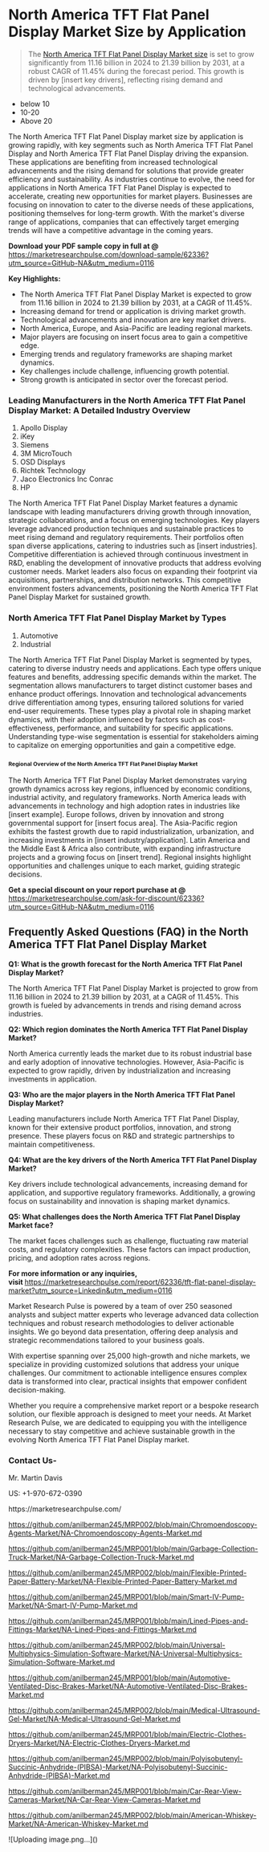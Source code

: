 <h1>North America TFT Flat Panel Display Market&nbsp;Size by Application</h1><blockquote><p>The <a href="https://marketresearchpulse.com/download-sample/62336?utm_source=GitHub-NA&amp;utm_medium=0116">North America TFT Flat Panel Display Market size</a> is set to grow significantly from 11.16 billion in 2024 to 21.39 billion by 2031, at a robust CAGR of 11.45% during the forecast period. This growth is driven by [insert key drivers], reflecting rising demand and technological advancements.</p></blockquote><ul><li>below 10 <li> 10-20 <li> Above 20</li></ul><p>The North America TFT Flat Panel Display market size by application is growing rapidly, with key segments such as North America TFT Flat Panel Display and North America TFT Flat Panel Display driving the expansion. These applications are benefiting from increased technological advancements and the rising demand for solutions that provide greater efficiency and sustainability. As industries continue to evolve, the need for applications in North America TFT Flat Panel Display is expected to accelerate, creating new opportunities for market players. Businesses are focusing on innovation to cater to the diverse needs of these applications, positioning themselves for long-term growth. With the market's diverse range of applications, companies that can effectively target emerging trends will have a competitive advantage in the coming years.</p><p><strong>Download your PDF sample copy in full at @ </strong><a href="https://marketresearchpulse.com/download-sample/62336?utm_source=GitHub-NA&amp;utm_medium=0116">https://marketresearchpulse.com/download-sample/62336?utm_source=GitHub-NA&amp;utm_medium=0116</a></p><p><strong>Key Highlights: </strong></p><ul><li>The North America TFT Flat Panel Display Market is expected to grow from 11.16 billion in 2024 to 21.39 billion by 2031, at a CAGR of 11.45%.</li><li>Increasing demand for trend or application is driving market growth.</li><li>Technological advancements and innovation are key market drivers.</li><li>North America, Europe, and Asia-Pacific are leading regional markets.</li><li>Major players are focusing on insert focus area to gain a competitive edge.</li><li>Emerging trends and regulatory frameworks are shaping market dynamics.</li><li>Key challenges include challenge, influencing growth potential.</li><li>Strong growth is anticipated in sector over the forecast period.</li></ul><h3>Leading Manufacturers in the North America TFT Flat Panel Display Market: A Detailed Industry Overview</h3><ol><li>Apollo Display</li><li>iKey</li><li>Siemens</li><li>3M MicroTouch</li><li>OSD Displays</li><li>Richtek Technology</li><li>Jaco Electronics Inc Conrac</li><li>HP</li></ol><div class="flex max-w-full flex-col flex-grow"><div class="min-h-8 text-message flex w-full flex-col items-end gap-2 whitespace-normal break-words [.text-message+&amp;]:mt-5" dir="auto" data-message-author-role="assistant" data-message-id="fd8432e4-4910-450d-b182-61b7bfb0a01f" data-message-model-slug="gpt-4o"><div class="flex w-full flex-col gap-1 empty:hidden first:pt-[3px]"><div class="markdown prose w-full break-words dark:prose-invert light"><p>The North America TFT Flat Panel Display Market features a dynamic landscape with leading manufacturers driving growth through innovation, strategic collaborations, and a focus on emerging technologies. Key players leverage advanced production techniques and sustainable practices to meet rising demand and regulatory requirements. Their portfolios often span diverse applications, catering to industries such as [insert industries]. Competitive differentiation is achieved through continuous investment in R&amp;D, enabling the development of innovative products that address evolving customer needs. Market leaders also focus on expanding their footprint via acquisitions, partnerships, and distribution networks. This competitive environment fosters advancements, positioning the North America TFT Flat Panel Display Market for sustained growth.</p></div></div></div></div><h3>North America TFT Flat Panel Display Market by Types</h3><ol><li>Automotive <li> Industrial</li></ol><div class="flex max-w-full flex-col flex-grow"><div class="min-h-8 text-message flex w-full flex-col items-end gap-2 whitespace-normal break-words [.text-message+&amp;]:mt-5" dir="auto" data-message-author-role="assistant" data-message-id="084470be-0bb7-4664-bddf-5156b4f41249" data-message-model-slug="gpt-4o-mini"><div class="flex w-full flex-col gap-1 empty:hidden first:pt-[3px]"><div class="markdown prose w-full break-words dark:prose-invert light"><p>The North America TFT Flat Panel Display Market is segmented by types, catering to diverse industry needs and applications. Each type offers unique features and benefits, addressing specific demands within the market. The segmentation allows manufacturers to target distinct customer bases and enhance product offerings. Innovation and technological advancements drive differentiation among types, ensuring tailored solutions for varied end-user requirements. These types play a pivotal role in shaping market dynamics, with their adoption influenced by factors such as cost-effectiveness, performance, and suitability for specific applications. Understanding type-wise segmentation is essential for stakeholders aiming to capitalize on emerging opportunities and gain a competitive edge.</p></div></div></div></div><h3><span style="font-size: 11px;">Regional Overview of the North America TFT Flat Panel Display Market</span></h3><div class="flex max-w-full flex-col flex-grow"><div class="min-h-8 text-message flex w-full flex-col items-end gap-2 whitespace-normal break-words [.text-message+&amp;]:mt-5" dir="auto" data-message-author-role="assistant" data-message-id="e9038762-ce64-4e30-91c9-9bd413514231" data-message-model-slug="gpt-4o-mini"><div class="flex w-full flex-col gap-1 empty:hidden first:pt-[3px]"><div class="markdown prose w-full break-words dark:prose-invert light"><p>The North America TFT Flat Panel Display Market demonstrates varying growth dynamics across key regions, influenced by economic conditions, industrial activity, and regulatory frameworks. North America leads with advancements in technology and high adoption rates in industries like [insert example]. Europe follows, driven by innovation and strong governmental support for [insert focus area]. The Asia-Pacific region exhibits the fastest growth due to rapid industrialization, urbanization, and increasing investments in [insert industry/application]. Latin America and the Middle East &amp; Africa also contribute, with expanding infrastructure projects and a growing focus on [insert trend]. Regional insights highlight opportunities and challenges unique to each market, guiding strategic decisions.</p></div></div></div></div><p><strong>Get a special discount on your report purchase at @ </strong><a href="https://marketresearchpulse.com/ask-for-discount/62336?utm_source=GitHub-NA&amp;utm_medium=0116">https://marketresearchpulse.com/ask-for-discount/62336?utm_source=GitHub-NA&amp;utm_medium=0116</a></p><h2>Frequently Asked Questions (FAQ) in the North America TFT Flat Panel Display Market</h2><p><strong>Q1: What is the growth forecast for the North America TFT Flat Panel Display Market?</strong></p><p>The North America TFT Flat Panel Display Market is projected to grow from 11.16 billion in 2024 to 21.39 billion by 2031, at a CAGR of 11.45%. This growth is fueled by advancements in trends and rising demand across industries.</p><p><strong>Q2: Which region dominates the North America TFT Flat Panel Display Market?</strong></p><p>North America currently leads the market due to its robust industrial base and early adoption of innovative technologies. However, Asia-Pacific is expected to grow rapidly, driven by industrialization and increasing investments in application.</p><p><strong>Q3: Who are the major players in the North America TFT Flat Panel Display Market?</strong></p><p>Leading manufacturers include North America TFT Flat Panel Display, known for their extensive product portfolios, innovation, and strong presence. These players focus on R&amp;D and strategic partnerships to maintain competitiveness.</p><p><strong>Q4: What are the key drivers of the North America TFT Flat Panel Display Market?</strong></p><p>Key drivers include technological advancements, increasing demand for application, and supportive regulatory frameworks. Additionally, a growing focus on sustainability and innovation is shaping market dynamics.</p><p><strong>Q5: What challenges does the North America TFT Flat Panel Display Market face?</strong></p><p>The market faces challenges such as challenge, fluctuating raw material costs, and regulatory complexities. These factors can impact production, pricing, and adoption rates across regions.</p><p><strong>For more information or any inquiries, visit&nbsp;</strong><a href="https://marketresearchpulse.com/report/62336/tft-flat-panel-display-market?utm_source=Linkedin&utm_medium=0116">https://marketresearchpulse.com/report/62336/tft-flat-panel-display-market?utm_source=Linkedin&utm_medium=0116</a></p><p>Market Research Pulse is powered by a team of over 250 seasoned analysts and subject matter experts who leverage advanced data collection techniques and robust research methodologies to deliver actionable insights. We go beyond data presentation, offering deep analysis and strategic recommendations tailored to your business goals.</p><p>With expertise spanning over 25,000 high-growth and niche markets, we specialize in providing customized solutions that address your unique challenges. Our commitment to actionable intelligence ensures complex data is transformed into clear, practical insights that empower confident decision-making.</p><p>Whether you require a comprehensive market report or a bespoke research solution, our flexible approach is designed to meet your needs. At Market Research Pulse, we are dedicated to equipping you with the intelligence necessary to stay competitive and achieve sustainable growth in the evolving North America TFT Flat Panel Display market.</p><h3><strong>Contact Us-</strong></h3><p>Mr. Martin Davis</p><p>US: +1-970-672-0390</p><p>https://marketresearchpulse.com/</p><p><a href="https://github.com/anilberman245/MRP002/blob/main/Chromoendoscopy-Agents-Market/NA-Chromoendoscopy-Agents-Market.md">https://github.com/anilberman245/MRP002/blob/main/Chromoendoscopy-Agents-Market/NA-Chromoendoscopy-Agents-Market.md</a></p><p><a href="https://github.com/anilberman245/MRP001/blob/main/Garbage-Collection-Truck-Market/NA-Garbage-Collection-Truck-Market.md">https://github.com/anilberman245/MRP001/blob/main/Garbage-Collection-Truck-Market/NA-Garbage-Collection-Truck-Market.md</a></p><p><a href="https://github.com/anilberman245/MRP002/blob/main/Flexible-Printed-Paper-Battery-Market/NA-Flexible-Printed-Paper-Battery-Market.md">https://github.com/anilberman245/MRP002/blob/main/Flexible-Printed-Paper-Battery-Market/NA-Flexible-Printed-Paper-Battery-Market.md</a></p><p><a href="https://github.com/anilberman245/MRP001/blob/main/Smart-IV-Pump-Market/NA-Smart-IV-Pump-Market.md">https://github.com/anilberman245/MRP001/blob/main/Smart-IV-Pump-Market/NA-Smart-IV-Pump-Market.md</a></p><p><a href="https://github.com/anilberman245/MRP001/blob/main/Lined-Pipes-and-Fittings-Market/NA-Lined-Pipes-and-Fittings-Market.md">https://github.com/anilberman245/MRP001/blob/main/Lined-Pipes-and-Fittings-Market/NA-Lined-Pipes-and-Fittings-Market.md</a></p><p><a href="https://github.com/anilberman245/MRP002/blob/main/Universal-Multiphysics-Simulation-Software-Market/NA-Universal-Multiphysics-Simulation-Software-Market.md">https://github.com/anilberman245/MRP002/blob/main/Universal-Multiphysics-Simulation-Software-Market/NA-Universal-Multiphysics-Simulation-Software-Market.md</a></p><p><a href="https://github.com/anilberman245/MRP001/blob/main/Automotive-Ventilated-Disc-Brakes-Market/NA-Automotive-Ventilated-Disc-Brakes-Market.md">https://github.com/anilberman245/MRP001/blob/main/Automotive-Ventilated-Disc-Brakes-Market/NA-Automotive-Ventilated-Disc-Brakes-Market.md</a></p><p><a href="https://github.com/anilberman245/MRP002/blob/main/Medical-Ultrasound-Gel-Market/NA-Medical-Ultrasound-Gel-Market.md">https://github.com/anilberman245/MRP002/blob/main/Medical-Ultrasound-Gel-Market/NA-Medical-Ultrasound-Gel-Market.md</a></p><p><a href="https://github.com/anilberman245/MRP001/blob/main/Electric-Clothes-Dryers-Market/NA-Electric-Clothes-Dryers-Market.md">https://github.com/anilberman245/MRP001/blob/main/Electric-Clothes-Dryers-Market/NA-Electric-Clothes-Dryers-Market.md</a></p><p><a href="https://github.com/anilberman245/MRP002/blob/main/Polyisobutenyl-Succinic-Anhydride-(PIBSA)-Market/NA-Polyisobutenyl-Succinic-Anhydride-(PIBSA)-Market.md">https://github.com/anilberman245/MRP002/blob/main/Polyisobutenyl-Succinic-Anhydride-(PIBSA)-Market/NA-Polyisobutenyl-Succinic-Anhydride-(PIBSA)-Market.md</a></p><p><a href="https://github.com/anilberman245/MRP001/blob/main/Car-Rear-View-Cameras-Market/NA-Car-Rear-View-Cameras-Market.md">https://github.com/anilberman245/MRP001/blob/main/Car-Rear-View-Cameras-Market/NA-Car-Rear-View-Cameras-Market.md</a></p><p><a href="https://github.com/anilberman245/MRP002/blob/main/American-Whiskey-Market/NA-American-Whiskey-Market.md">https://github.com/anilberman245/MRP002/blob/main/American-Whiskey-Market/NA-American-Whiskey-Market.md</a></p>
![Uploading image.png…]()
